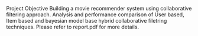  Project Objective
Building a movie recommender system using collaborative filtering approach. Analysis and performance comparison of User based, 
Item based and bayesian model base hybrid collaborative filetring techniques. Please refer to report.pdf for more details.
